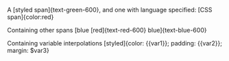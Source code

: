 A [styled span]{text-green-600}, and one with language specified: [CSS span]{color:red}

Containing other spans [blue [red]{text-red-600} blue]{text-blue-600}

Containing variable interpolations [styled]{color: {{var1}}; padding: {{var2}}; margin: $var3}